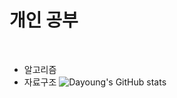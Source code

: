 # 개인 공부
<br>

- 알고리즘<br>
- 자료구조
![Dayoung's GitHub stats](https://github-readme-stats.vercel.app/api?username=arittung&show_icons=true&theme=radical)
